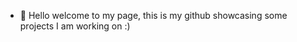 - 👋 Hello welcome to my page, this is my github showcasing some projects I am working on :)
<!---
Yi-Jingg/Yi-Jingg is a ✨ special ✨ repository because its `README.md` (this file) appears on your GitHub profile.
You can click the Preview link to take a look at your changes.
--->
